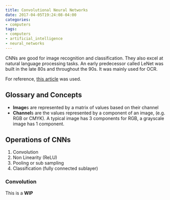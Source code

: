 ```yaml
---
title: Convolutional Neural Networks
date: 2017-04-05T19:24:08-04:00
categories:
- computers
tags:
- computers
- artificial_intelligence
- neural_networks
---
```




CNNs are good for image recognition and classification. They also excel at natural language processing tasks. An early predecessor called LeNet was built in the late 80s and throughout the 90s. It was mainly used for OCR.

For reference, [this article](https://ujjwalkarn.me/2016/08/11/intuitive-explanation-convnets/) was used.

## Glossary and Concepts

- **Image**s are represented by a matrix of values based on their channel
- **Channel**s are the values represented by a component of an image, (e.g. RGB or CMYK). A typical image has 3 components for RGB, a grayscale image has 1 component.

## Operations of CNNs

1. Convolution
2. Non Linearity (ReLU)
3. Pooling or sub sampling
4. Classification (fully connected sublayer)

### Convolution

This is a **WIP**